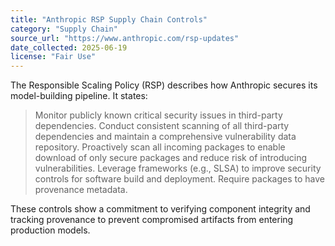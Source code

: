 ```yaml
---
title: "Anthropic RSP Supply Chain Controls"
category: "Supply Chain"
source_url: "https://www.anthropic.com/rsp-updates"
date_collected: 2025-06-19
license: "Fair Use"
---
```


The Responsible Scaling Policy (RSP) describes how Anthropic secures its model-building pipeline. It states:

> Monitor publicly known critical security issues in third-party dependencies. Conduct consistent scanning of all third-party dependencies and maintain a comprehensive vulnerability data repository. Proactively scan all incoming packages to enable download of only secure packages and reduce risk of introducing vulnerabilities. Leverage frameworks (e.g., SLSA) to improve security controls for software build and deployment. Require packages to have provenance metadata.

These controls show a commitment to verifying component integrity and tracking provenance to prevent compromised artifacts from entering production models.

